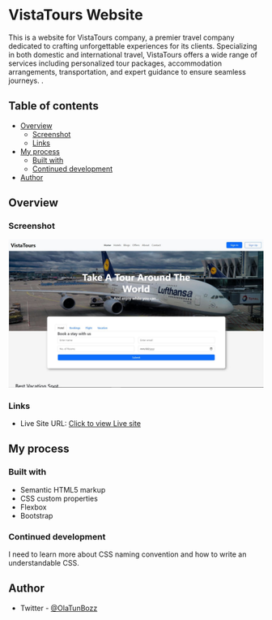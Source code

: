 # VistaTours Website

This is a website for VistaTours company, a premier travel company dedicated to crafting unforgettable experiences for its clients. Specializing in both domestic and international travel, VistaTours offers a wide range of services including personalized tour packages, accommodation arrangements, transportation, and expert guidance to ensure seamless journeys. [](https://vistatours.netlify.app/).

## Table of contents

- [Overview](#overview)
  - [Screenshot](#screenshot)
  - [Links](#links)
- [My process](#my-process)
  - [Built with](#built-with)
  - [Continued development](#continued-development)
- [Author](#author)

## Overview

### Screenshot

![](./images/vistatourswebsite.JPG)

### Links

- Live Site URL: [Click to view Live site](https://vistatours.netlify.app/)

## My process

### Built with

- Semantic HTML5 markup
- CSS custom properties
- Flexbox
- Bootstrap

### Continued development

I need to learn more about CSS naming convention and how to write an understandable CSS.

## Author

- Twitter - [@OlaTunBozz](https://twitter.com/OlaTunBozz)
